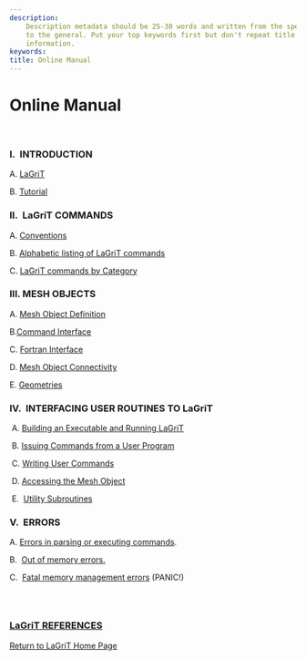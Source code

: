 ```yaml
---
description: 
    Description metadata should be 25-30 words and written from the specific
    to the general. Put your top keywords first but don't repeat title
    information.
keywords:  
title: Online Manual
---
```




 

Online Manual
=============

 

### **I.  INTRODUCTION**

 A. [LaGriT](docs/LaGriT.md)

 B. [Tutorial](docs/Tutoria1.md)

### II.  LaGriT COMMANDS

 A. [Conventions](docs/conventions.md)

 B. [Alphabetic listing of LaGriT commands](commands.md)

 C. [LaGriT commands by Category](commands_cat.md)

### III. MESH OBJECTS

 A. [Mesh Object Definition](docs/meshobject.md)

 B.[Command Interface](docs/commandi.md)

 C. [Fortran Interface](docs/fortran.md)

 D. [Mesh Object Connectivity](docs/meshobjcon.md)

 E. [Geometries](docs/geometries.md)

### IV.  INTERFACING USER ROUTINES TO LaGriT

  A. [Building an Executable and Running LaGriT](docs/build.md)

  B. [Issuing Commands from a User Program](docs/issuing.md)

  C. [Writing User Commands](docs/writing.md)

  D. [Accessing the Mesh Object](docs/accessing.md)

  E.  [Utility Subroutines](util.md)

  <div align="left">
 
  

### V.  ERRORS

A. [Errors in parsing or executing commands](docs/errors.md#parse).

B.  [Out of memory errors.](docs/errors.md#memory)

C.  [Fatal memory management errors](docs/errors.md#panic) (PANIC!)
###  

### [LaGriT REFERENCES](docs/References.md)

 


[Return to LaGriT Home Page](index.md)

 

 

 



